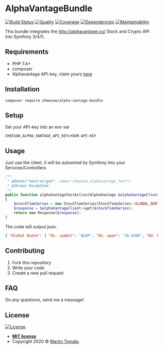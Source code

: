 # AlphaVantageBundle

[![Build Status](https://img.shields.io/travis/cHeeSaW/alpha-vantage-bundle)](https://travis-ci.com/cHeeSaW/alpha-vantage-bundle)
[![Quality](https://img.shields.io/scrutinizer/quality/g/cHeeSaW/alpha-vantage-bundle/master)](https://scrutinizer-ci.com/g/cHeeSaW/alpha-vantage-bundle/)
[![Coverage](https://img.shields.io/scrutinizer/coverage/g/cHeeSaW/alpha-vantage-bundle/master)](https://scrutinizer-ci.com/g/cHeeSaW/alpha-vantage-bundle/)
[![Dependencies](https://img.shields.io/librariesio/release/github/cheesaw/alpha-vantage-bundle)](https://libraries.io/github/cHeeSaW/alpha-vantage-bundle)
[![Maintainability](https://img.shields.io/codeclimate/maintainability/cHeeSaW/alpha-vantage-bundle)](https://codeclimate.com/github/cHeeSaW/alpha-vantage-bundle)

This bundle integrates the http://alphavantage.co/ Stock and Crypto API into Symfony 3/4/5.

## Requirements
- PHP 7.4+
- composer
- Alphavantage API-key, claim yours [here](https://www.alphavantage.co/support/#api-key)

## Installation
```
composer require cheesaw/alpha-vantage-bundle
```

## Setup
Set your API-key into an env var
```
CHEESAW_ALPHA_VANTAGE_API_KEY=YOUR-API-KEY
```

## Usage
Just use the client, it will be autowired by Symfony into your Services/Controllers
```php
/**
 * @Route("test/av/get", name="cheesaw_alphavantage_test")
 * @throws Exception
 */
public function alphaVantageTestAction(AlphaVantage $alphaVantageClient): Response
{
    $stockTimeSeries = new StockTimeSeries(StockTimeSeries::GLOBAL_QUOTE, 'BLDP');
    $response = $alphaVantageClient->get($stockTimeSeries);
    return new Response($response);
}
``` 
The code will output json:
```json
{ "Global Quote": { "01. symbol": "BLDP", "02. open": "10.6200", "03. high": "10.9800", "04. low": "10.4500", "05. price": "10.9300", "06. volume": "1086884", "07. latest trading day": "2020-02-06", "08. previous close": "10.6300", "09. change": "0.3000", "10. change percent": "2.8222%" } }
```

## Contributing
1. Fork this repository
2. Write your code
3. Create a new pull request

## FAQ
On any questions, send me a message!

## License
 
 [![License](http://img.shields.io/:license-mit-blue.svg?style=flat-square)](http://badges.mit-license.org)
 
 - **[MIT license](http://opensource.org/licenses/mit-license.php)**
 - Copyright 2020 © <a href="https://github.com/cHeeSaW" target="_blank">Martin Tomala</a>.
